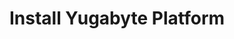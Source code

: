 ---
title: Install Yugabyte Platform
headerTitle: Install Yugabyte Platform
linkTitle: Install Yugabyte Platform
description: Install Yugabyte Platform and prepare universe nodes.
menu:
  latest:
    identifier: prepare-nodes-yp
    parent: install-yugabyte-platform
weight: 615
type: page
isTocNested: true
showAsideToc: true
---